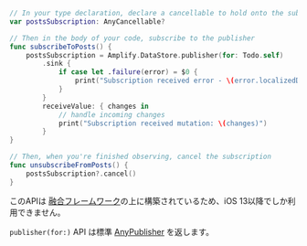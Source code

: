 ```swift
// In your type declaration, declare a cancellable to hold onto the subscription
var postsSubscription: AnyCancellable?

// Then in the body of your code, subscribe to the publisher
func subscribeToPosts() {
    postsSubscription = Amplify.DataStore.publisher(for: Todo.self)
        .sink {
            if case let .failure(error) = $0 {
                print("Subscription received error - \(error.localizedDescription)")
            }
        }
        receiveValue: { changes in
            // handle incoming changes
            print("Subscription received mutation: \(changes)")
        }
}

// Then, when you're finished observing, cancel the subscription
func unsubscribeFromPosts() {
    postsSubscription?.cancel()
}
```

<amplify-callout>

このAPIは [融合フレームワーク](https://developer.apple.com/documentation/combine)の上に構築されているため、iOS 13以降でしか利用できません。

`publisher(for:)` API は標準 [AnyPublisher](https://developer.apple.com/documentation/combine/anypublisher) を返します。

</amplify-callout>
